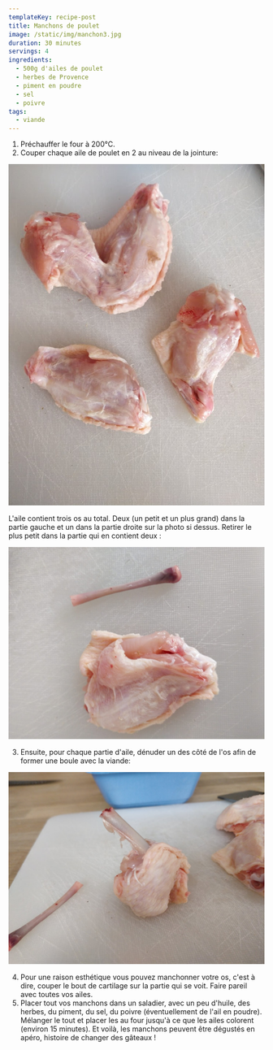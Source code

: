 ```yaml
---
templateKey: recipe-post
title: Manchons de poulet
image: /static/img/manchon3.jpg
duration: 30 minutes
servings: 4
ingredients:
  - 500g d'ailes de poulet
  - herbes de Provence
  - piment en poudre
  - sel
  - poivre
tags:
  - viande
---
```

1. Préchauffer le four à 200°C.
2. Couper chaque aile de poulet en 2 au niveau de la jointure: 

![](/static/img/manchon.jpg)



L'aile contient trois os au total. Deux (un petit et un plus grand) dans la partie gauche et un dans la partie droite sur la photo si dessus. Retirer le plus petit dans la partie qui en contient deux :

![](/static/img/manchon1.jpg)



3. Ensuite, pour chaque partie d'aile, dénuder un des côté de l'os afin de former une boule avec la viande:

![](/static/img/manchon2.jpg)

4. Pour une raison esthétique vous pouvez manchonner votre os, c'est à dire, couper le bout de cartilage sur la partie qui se voit. Faire pareil avec toutes vos ailes. 
5. Placer tout vos manchons dans un saladier, avec un peu d'huile, des herbes, du piment, du sel, du poivre (éventuellement de l'ail en poudre). Mélanger le tout et placer les au four jusqu'à ce que les ailes colorent (environ 15 minutes). Et voilà, les manchons peuvent être dégustés en apéro, histoire de changer des gâteaux !